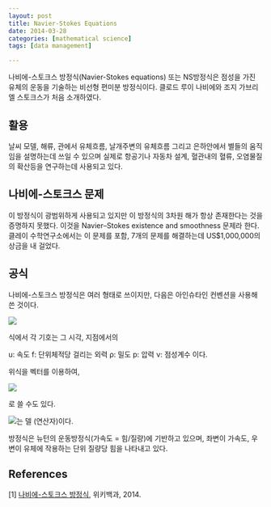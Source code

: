 ```yaml
---
layout: post
title: Navier-Stokes Equations
date: 2014-03-28
categories: [mathematical science]
tags: [data management]

---
```


나비에-스토크스 방정식(Navier-Stokes equations) 또는 NS방정식은 점성을 가진 유체의 운동을 기술하는 비선형 편미분 방정식이다. 클로드 루이 나비에와 조지 가브리엘 스토크스가 처음 소개하였다.

활용
---

날씨 모델, 해류, 관에서 유체흐름, 날개주변의 유체흐름 그리고 은하안에서 별들의 움직임을 설명하는데 쓰일 수 있으며 실제로 항공기나 자동차 설계, 혈관내의 혈류, 오염물질의 확산등을 연구하는데 사용되고 있다.

나비에-스토크스 문제
---

이 방정식이 광범위하게 사용되고 있지만 이 방정식의 3차원 해가 항상 존재한다는 것을 증명하지 못했다. 이것을 Navier–Stokes existence and smoothness 문제라 한다. 클레이 수학연구소에서는 이 문제를 포함, 7개의 문제를 해결하는데 US$1,000,000의 상금을 내 걸었다.

공식
---

나비에-스토크스 방정식은 여러 형태로 쓰이지만, 다음은 아인슈타인 컨벤션을 사용해 쓴 것이다.

![](http://sungsoo.github.com/images/navier-stokes.png)

식에서 각 기호는 그 시각, 지점에서의

u: 속도 f: 단위체적당 걸리는 외력 ρ: 밀도 p: 압력 ν: 점성계수 이다.


위식을 벡터를 이용하여,


![](http://sungsoo.github.com/images/ns-eqn02.png)

로 쓸 수도 있다.

![](http://sungsoo.github.com/images/dell.png)는 델 (연산자)이다.

방정식은 뉴턴의 운동방정식(가속도 = 힘/질량)에 기반하고 있으며, 좌변이 가속도, 우변이 유체에 작용하는 단위 질량당 힘을 나타내고 있다.


References
---
[1] [나비에-스토크스 방정식](http://ko.wikipedia.org/wiki/%EB%82%98%EB%B9%84%EC%97%90-%EC%8A%A4%ED%86%A0%ED%81%AC%EC%8A%A4_%EB%B0%A9%EC%A0%95%EC%8B%9D), 위키백과, 2014.


